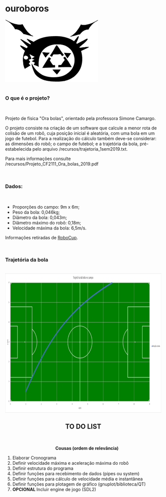 # ouroboros
<img src="imagens/ouroboros.png" width="300" height="200">
<br>
<br>
<h3> <b>  O que é o projeto?</b> </h3>
<br>
<p> Projeto de física "Ora bolas", orientado pela professora Simone Camargo.</p>
<p> O projeto consiste na criação de um software que calcule a menor rota de colisão de um robô, cuja posição inicial é aleatória, com uma bola em um jogo de futebol. Para a realização do cálculo também deve-se considerar: as dimensões do robô; o campo de futebol; e a trajetória da bola, pré-estabelecida pelo arquivo /recursos/trajetoria_1sem2019.txt.  </p>
<p> Para mais informações consulte /recursos/Projeto_CF2111_Ora_bolas_2019.pdf</p>
<br>
<h3> <b>  Dados: </b> </h3>
<br>
<ul>
	<li>Proporções do campo: 9m x 6m;</li>
	<li>Peso da bola: 0,046kg;</li>
	<li>Diâmetro da bola: 0,043m;</li>
	<li>Diâmetro máximo do robô: 0,18m;</li>
	<li>Velocidade máxima da bola: 6,5m/s. </li>
</ul>
<p>Informações retiradas de  <a href="https://ssl.robocup.org/rules/">RoboCup</a>.</p>
<br>
<h3> <b>  Trajetória da bola</b> </h3>
<br>
<img src="imagens/TrajetoriaBola.png" width="800" height="450">
<br>
<h2 style="text-align: center;"> TO DO LIST </h2>
<br>
<ol>
	<p style="text-align: center;"><b>Cousas (ordem de relevância) </b></p>
	<li> Elaborar Cronograma  </li>
	<li> Definir velocidade máxima e aceleração máxima do robô </li>
	<li> Definir estrutura do programa </li>
	<li> Definir funções para recebimento de dados (pipes ou system)</li>
	<li> Definir funções para cálculo de velocidade média e instantânea </li>
	<li> Definir funções para plotagem de gráfico (gnuplot/biblioteca/QT)</li>
	<li> <b> OPCIONAL </b> Incluir engine de jogo (SDL2) </li>
</ol>
